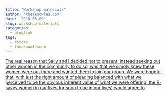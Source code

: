 ```yaml
---
title: "Workshop materials"
author: 'theaknowles.com'
date: '2018-03-09'
slug: workshop-materials
categories:
  - bloglink
tags:
  - rstats
  - theaknowlescom
---
```


[The real reason that Sally and I decided not to present, instead seeking out other women in the community to do so, was that we simply knew these women were out there and wanted them to join our group. We were hopeful that, with just the right amount of pleading balanced with what we perceived to be the obvious inherent value of what we were offering, the R-savvy women in our lives (or soon to be in our lives) would agree to<i class="fas fa-external-link-alt"></i>](http://theaknowles.com/post/workshop-using-r-markdown-to-generate-summary-reports-and-manuscripts/)

